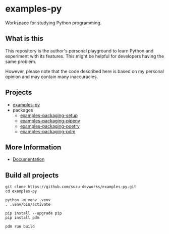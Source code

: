 # examples-py

Workspace for studying Python programming.

## What is this

This repository is the author's personal playground to learn Python and experiment with its features.
This might be helpful for developers having the same problem.

However, please note that the code described here is based on my personal opinion and may contain many inaccuracies.


## Projects

- [examples-py](./src/examples-py/README.md)
- packages
  - [examples-packaging-setup](./src/packages/examples-packaging-setup/README.md)
  - [examples-packaging-pipenv](./src/packages/examples-packaging-pipenv/README.md)
  - [examples-packaging-poetry](./src/packages/examples-packaging-poetry/README.md)
  - [examples-packaging-pdm](./src//packages//examples-packaging-pdm/README.md)


## More Information

- [Documentation](./docs/README.md)


## Build all projects

```shell
git clone https://github.com/suzu-devworks/examples-py.git
cd examples-py

python -m venv .venv
. .venv/bin/activate

pip install --upgrade pip
pip install pdm

pdm run build
```

<!-- // spell-checker:words setuptools -->
<!-- // spell-checker:words pipenv -->
